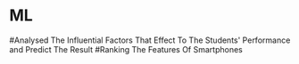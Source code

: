 # ML
#Analysed The Influential Factors That Effect To The Students' Performance and Predict The Result
#Ranking The Features Of Smartphones
